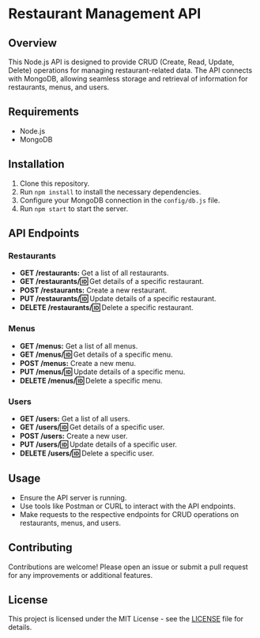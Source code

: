 
# Restaurant Management API

## Overview

This Node.js API is designed to provide CRUD (Create, Read, Update, Delete) operations for managing restaurant-related data. 
The API connects with MongoDB, allowing seamless storage and retrieval of information for restaurants, menus, and users.

## Requirements

- Node.js
- MongoDB

## Installation

1. Clone this repository.
2. Run `npm install` to install the necessary dependencies.
3. Configure your MongoDB connection in the `config/db.js` file.
4. Run `npm start` to start the server.

## API Endpoints

### Restaurants

- **GET /restaurants:** Get a list of all restaurants.
- **GET /restaurants/:id:** Get details of a specific restaurant.
- **POST /restaurants:** Create a new restaurant.
- **PUT /restaurants/:id:** Update details of a specific restaurant.
- **DELETE /restaurants/:id:** Delete a specific restaurant.

### Menus

- **GET /menus:** Get a list of all menus.
- **GET /menus/:id:** Get details of a specific menu.
- **POST /menus:** Create a new menu.
- **PUT /menus/:id:** Update details of a specific menu.
- **DELETE /menus/:id:** Delete a specific menu.

### Users

- **GET /users:** Get a list of all users.
- **GET /users/:id:** Get details of a specific user.
- **POST /users:** Create a new user.
- **PUT /users/:id:** Update details of a specific user.
- **DELETE /users/:id:** Delete a specific user.

## Usage

- Ensure the API server is running.
- Use tools like Postman or CURL to interact with the API endpoints.
- Make requests to the respective endpoints for CRUD operations on restaurants, menus, and users.

## Contributing

Contributions are welcome! Please open an issue or submit a pull request for any improvements or additional features.

## License

This project is licensed under the MIT License - see the [LICENSE](LICENSE) file for details.
